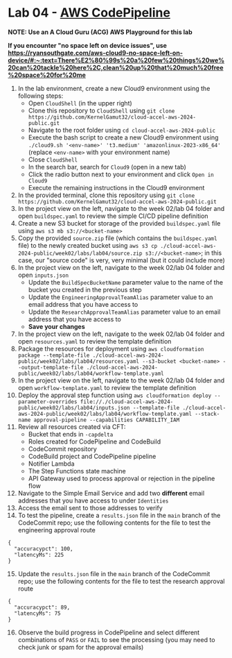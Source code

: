# Lab 04 - [AWS CodePipeline](https://aws.amazon.com/blogs/devops/new-fine-grained-continuous-delivery-with-codepipeline-and-aws-stepfunctions/)

**NOTE: Use an A Cloud Guru (ACG) AWS Playground for this lab**

**If you encounter "no space left on device issues", use https://ryansouthgate.com/aws-cloud9-no-space-left-on-device/#:~:text=There%E2%80%99s%20a%20few%20things%20we%20can%20tackle%20here%2C,clean%20up%20that%20much%20free%20space%20for%20me**

1. In the lab environment, create a new Cloud9 environment using the following steps:
    - Open `CloudShell` (in the upper right)
    - Clone this repository to `CloudShell` using `git clone https://github.com/KernelGamut32/cloud-accel-aws-2024-public.git`
    - Navigate to the root folder using `cd cloud-accel-aws-2024-public`
    - Execute the bash script to create a new Cloud9 environment using `./cloud9.sh '<env-name>' 't3.medium' 'amazonlinux-2023-x86_64'` (replace `<env-name>` with your environment name)
    - Close `CloudShell`
    - In the search bar, search for `Cloud9` (open in a new tab)
    - Click the radio button next to your environment and click `Open in Cloud9`
    - Execute the remaining instructions in the Cloud9 environment
1. In the provided terminal, clone this repository using `git clone https://github.com/KernelGamut32/cloud-accel-aws-2024-public.git`
1. In the project view on the left, navigate to the week 02/lab 04 folder and open `buildspec.yaml` to review the simple CI/CD pipeline definition
1. Create a new S3 bucket for storage of the provided `buildspec.yaml` file using `aws s3 mb s3://<bucket-name>`
1. Copy the provided `source.zip` file (which contains the `buildspec.yaml` file) to the newly created bucket using `aws s3 cp ./cloud-accel-aws-2024-public/week02/labs/lab04/source.zip s3://<bucket-name>`; in this case, our "source code" is very, very minimal (but it could include more)
1. In the project view on the left, navigate to the week 02/lab 04 folder and open `inputs.json`
    - Update the `BuildSpecBucketName` parameter value to the name of the bucket you created in the previous step
    - Update the `EngineeringApprovalTeamAlias` parameter value to an email address that you have access to
    - Update the `ResearchApprovalTeamAlias` parameter value to an email address that you have access to
    - **Save your changes**
1. In the project view on the left, navigate to the week 02/lab 04 folder and open `resources.yaml` to review the template definition
1. Package the resources for deployment using `aws cloudformation package --template-file ./cloud-accel-aws-2024-public/week02/labs/lab04/resources.yaml --s3-bucket <bucket-name> --output-template-file ./cloud-accel-aws-2024-public/week02/labs/lab04/workflow-template.yaml`
1. In the project view on the left, navigate to the week 02/lab 04 folder and open `workflow-template.yaml` to review the template definition
1. Deploy the approval step function using `aws cloudformation deploy --parameter-overrides file://./cloud-accel-aws-2024-public/week02/labs/lab04/inputs.json --template-file ./cloud-accel-aws-2024-public/week02/labs/lab04/workflow-template.yaml --stack-name approval-pipeline --capabilities CAPABILITY_IAM`
1. Review all resources created via CFT:
    - Bucket that ends in `-capdelta`
    - Roles created for CodePipeline and CodeBuild
    - CodeCommit repository
    - CodeBuild project and CodePipeline pipeline
    - Notifier Lambda
    - The Step Functions state machine
    - API Gateway used to process approval or rejection in the pipeline flow
1. Navigate to the Simple Email Service and add two **different** email addresses that you have access to under `Identities`
1. Access the email sent to those addresses to verify
1. To test the pipeline, create a `results.json` file in the `main` branch of the CodeCommit repo; use the following contents for the file to test the engineering approval route

```
{
  "accuracypct": 100,
  "latencyMs": 225
}
```

15. Update the `results.json` file in the `main` branch of the CodeCommit repo; use the following contents for the file to test the research approval route

```
{
  "accuracypct": 89,
  "latencyMs": 75
}
```

16. Observe the build progress in CodePipeline and select different combinations of `PASS` or `FAIL` to see the processing (you may need to check junk or spam for the approval emails)
